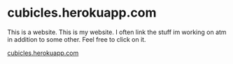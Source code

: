 # cubicles.herokuapp.com

This is a website. This is my website. I often link the stuff im working on atm in addition to some other. Feel free to click on it.

[cubicles.herokuapp.com](https://cubicles.herokuapp.com)
